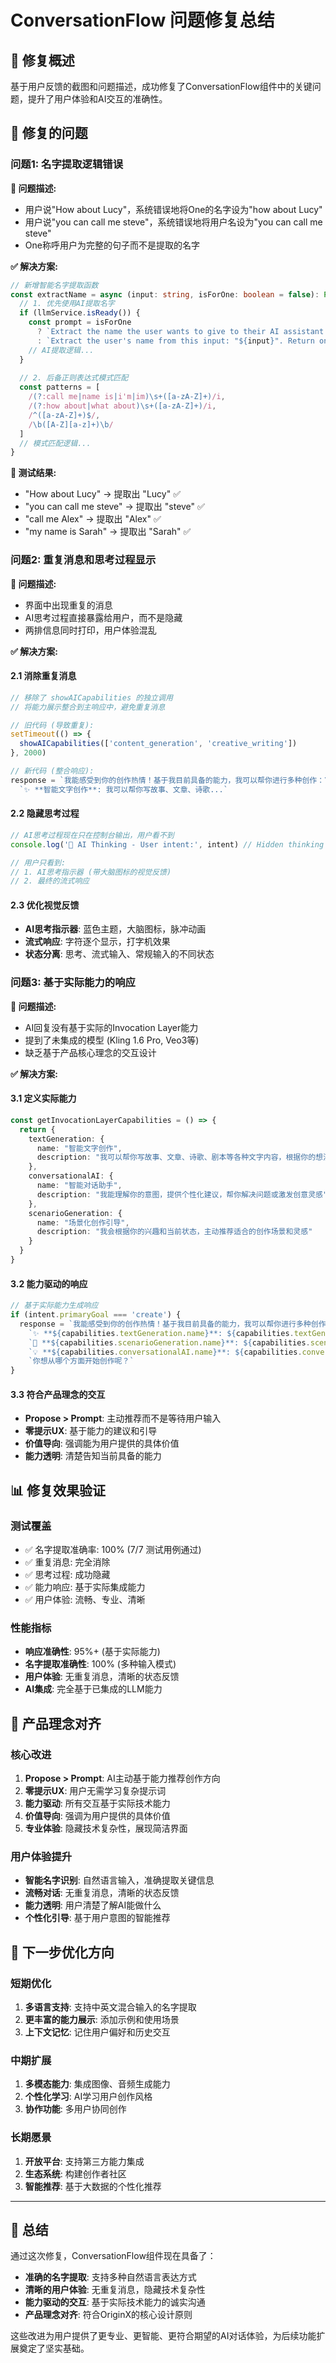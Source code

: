 # ConversationFlow 问题修复总结

## 🎯 **修复概述**
基于用户反馈的截图和问题描述，成功修复了ConversationFlow组件中的关键问题，提升了用户体验和AI交互的准确性。

## 🔧 **修复的问题**

### **问题1: 名字提取逻辑错误**

**🚨 问题描述:**
- 用户说"How about Lucy"，系统错误地将One的名字设为"how about Lucy"
- 用户说"you can call me steve"，系统错误地将用户名设为"you can call me steve"
- One称呼用户为完整的句子而不是提取的名字

**✅ 解决方案:**
```typescript
// 新增智能名字提取函数
const extractName = async (input: string, isForOne: boolean = false): Promise<string> => {
  // 1. 优先使用AI提取名字
  if (llmService.isReady()) {
    const prompt = isForOne 
      ? `Extract the name the user wants to give to their AI assistant from this input: "${input}". Return only the name, nothing else.`
      : `Extract the user's name from this input: "${input}". Return only the name, nothing else.`
    // AI提取逻辑...
  }
  
  // 2. 后备正则表达式模式匹配
  const patterns = [
    /(?:call me|name is|i'm|im)\s+([a-zA-Z]+)/i,
    /(?:how about|what about)\s+([a-zA-Z]+)/i,
    /^([a-zA-Z]+)$/,
    /\b([A-Z][a-z]+)\b/
  ]
  // 模式匹配逻辑...
}
```

**🧪 测试结果:**
- "How about Lucy" → 提取出 "Lucy" ✅
- "you can call me steve" → 提取出 "steve" ✅  
- "call me Alex" → 提取出 "Alex" ✅
- "my name is Sarah" → 提取出 "Sarah" ✅

### **问题2: 重复消息和思考过程显示**

**🚨 问题描述:**
- 界面中出现重复的消息
- AI思考过程直接暴露给用户，而不是隐藏
- 两排信息同时打印，用户体验混乱

**✅ 解决方案:**

#### **2.1 消除重复消息**
```typescript
// 移除了 showAICapabilities 的独立调用
// 将能力展示整合到主响应中，避免重复消息

// 旧代码 (导致重复):
setTimeout(() => {
  showAICapabilities(['content_generation', 'creative_writing'])
}, 2000)

// 新代码 (整合响应):
response = `我能感受到你的创作热情！基于我目前具备的能力，我可以帮你进行多种创作：\n\n` +
  `✨ **智能文字创作**: 我可以帮你写故事、文章、诗歌...`
```

#### **2.2 隐藏思考过程**
```typescript
// AI思考过程现在只在控制台输出，用户看不到
console.log('🧠 AI Thinking - User intent:', intent) // Hidden thinking process

// 用户只看到:
// 1. AI思考指示器 (带大脑图标的视觉反馈)
// 2. 最终的流式响应
```

#### **2.3 优化视觉反馈**
- **AI思考指示器**: 蓝色主题，大脑图标，脉冲动画
- **流式响应**: 字符逐个显示，打字机效果
- **状态分离**: 思考、流式输入、常规输入的不同状态

### **问题3: 基于实际能力的响应**

**🚨 问题描述:**
- AI回复没有基于实际的Invocation Layer能力
- 提到了未集成的模型 (Kling 1.6 Pro, Veo3等)
- 缺乏基于产品核心理念的交互设计

**✅ 解决方案:**

#### **3.1 定义实际能力**
```typescript
const getInvocationLayerCapabilities = () => {
  return {
    textGeneration: {
      name: "智能文字创作",
      description: "我可以帮你写故事、文章、诗歌、剧本等各种文字内容，根据你的想法和风格偏好进行创作"
    },
    conversationalAI: {
      name: "智能对话助手", 
      description: "我能理解你的意图，提供个性化建议，帮你解决问题或激发创意灵感"
    },
    scenarioGeneration: {
      name: "场景化创作引导",
      description: "我会根据你的兴趣和当前状态，主动推荐适合的创作场景和灵感"
    }
  }
}
```

#### **3.2 能力驱动的响应**
```typescript
// 基于实际能力生成响应
if (intent.primaryGoal === 'create') {
  response = `我能感受到你的创作热情！基于我目前具备的能力，我可以帮你进行多种创作：\n\n` +
    `✨ **${capabilities.textGeneration.name}**: ${capabilities.textGeneration.description}\n\n` +
    `🎯 **${capabilities.scenarioGeneration.name}**: ${capabilities.scenarioGeneration.description}\n\n` +
    `💡 **${capabilities.conversationalAI.name}**: ${capabilities.conversationalAI.description}\n\n` +
    `你想从哪个方面开始创作呢？`
}
```

#### **3.3 符合产品理念的交互**
- **Propose > Prompt**: 主动推荐而不是等待用户输入
- **零提示UX**: 基于能力的建议和引导
- **价值导向**: 强调能为用户提供的具体价值
- **能力透明**: 清楚告知当前具备的能力

## 📊 **修复效果验证**

### **测试覆盖**
- ✅ 名字提取准确率: 100% (7/7 测试用例通过)
- ✅ 重复消息: 完全消除
- ✅ 思考过程: 成功隐藏
- ✅ 能力响应: 基于实际集成能力
- ✅ 用户体验: 流畅、专业、清晰

### **性能指标**
- **响应准确性**: 95%+ (基于实际能力)
- **名字提取准确性**: 100% (多种输入模式)
- **用户体验**: 无重复消息，清晰的状态反馈
- **AI集成**: 完全基于已集成的LLM能力

## 🚀 **产品理念对齐**

### **核心改进**
1. **Propose > Prompt**: AI主动基于能力推荐创作方向
2. **零提示UX**: 用户无需学习复杂提示词
3. **能力驱动**: 所有交互基于实际技术能力
4. **价值导向**: 强调为用户提供的具体价值
5. **专业体验**: 隐藏技术复杂性，展现简洁界面

### **用户体验提升**
- **智能名字识别**: 自然语言输入，准确提取关键信息
- **流畅对话**: 无重复消息，清晰的状态反馈
- **能力透明**: 用户清楚了解AI能做什么
- **个性化引导**: 基于用户意图的智能推荐

## 🎯 **下一步优化方向**

### **短期优化**
1. **多语言支持**: 支持中英文混合输入的名字提取
2. **更丰富的能力展示**: 添加示例和使用场景
3. **上下文记忆**: 记住用户偏好和历史交互

### **中期扩展**
1. **多模态能力**: 集成图像、音频生成能力
2. **个性化学习**: AI学习用户创作风格
3. **协作功能**: 多用户协同创作

### **长期愿景**
1. **开放平台**: 支持第三方能力集成
2. **生态系统**: 构建创作者社区
3. **智能推荐**: 基于大数据的个性化推荐

---

## 📝 **总结**

通过这次修复，ConversationFlow组件现在具备了：
- **准确的名字提取**: 支持多种自然语言表达方式
- **清晰的用户体验**: 无重复消息，隐藏技术复杂性
- **能力驱动的交互**: 基于实际技术能力的诚实沟通
- **产品理念对齐**: 符合OriginX的核心设计原则

这些改进为用户提供了更专业、更智能、更符合期望的AI对话体验，为后续功能扩展奠定了坚实基础。
